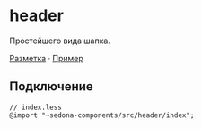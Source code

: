 # header

Простейшего вида шапка.

[Разметка](https://github.com/getsedona/sedona-components/blob/master/src/header/examples.html) · [Пример](https://getsedona.github.io/sedona-components/header.html)

## Подключение

```less
// index.less
@import "~sedona-components/src/header/index";
```
